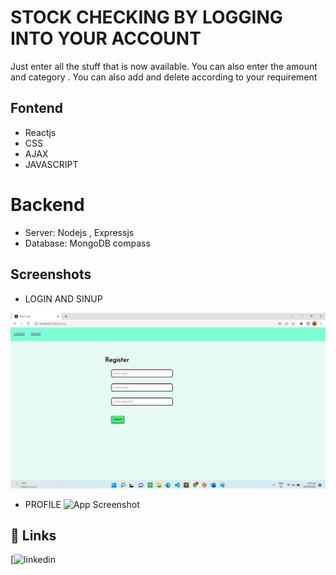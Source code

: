 
# STOCK CHECKING BY LOGGING INTO YOUR ACCOUNT
Just enter all the stuff that is now available. You can also enter the amount 
and category .
You can also add and delete according to your requirement 




## Fontend

- Reactjs
- CSS
- AJAX
- JAVASCRIPT




# Backend
- Server: Nodejs , Expressjs
- Database: MongoDB compass


## Screenshots

- LOGIN AND SINUP

![App Screenshot](https://github.com/Rishabh395/Stock-Checker/blob/main/image.jpg?raw=true)

- PROFILE 
![App Screenshot](https://github.com/divyanshuThecoder123/Stock-Finder/blob/main/img1.jpeg)



## 🔗 Links
[![linkedin](https://www.linkedin.com/in/divyanshu-singh-954b73208/)


